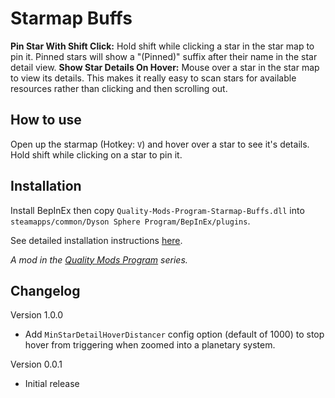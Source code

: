 # Starmap Buffs

**Pin Star With Shift Click:** Hold shift while clicking a star in the star map to pin it. Pinned stars will show a "(Pinned)" suffix after their name in the star detail view.
**Show Star Details On Hover:** Mouse over a star in the star map to view its details. This makes it really easy to scan stars for available resources rather than clicking and then scrolling out.

## How to use

Open up the starmap (Hotkey: `V`) and hover over a star to see it's details. Hold shift while clicking on a star to pin it.

## Installation

Install BepInEx then copy `Quality-Mods-Program-Starmap-Buffs.dll` into `steamapps/common/Dyson Sphere Program/BepInEx/plugins`.

See detailed installation instructions [here](https://github.com/brotchie/Quality-Mods-Program#installation).

*A mod in the [Quality Mods Program](https://github.com/brotchie/Quality-Mods-Program) series.*

## Changelog

Version 1.0.0
 - Add `MinStarDetailHoverDistancer` config option (default of 1000) to stop hover from triggering when zoomed into a planetary system.

Version 0.0.1
- Initial release
